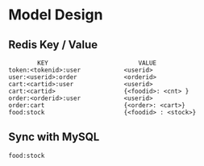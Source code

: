 # Model Design

## Redis Key / Value

```
        KEY                         VALUE
token:<tokenid>:user            <userid>
user:<userid>:order             <orderid>
cart:<cartid>:user              <userid>
cart:<cartid>                   {<foodid>: <cnt> }
order:<orderid>:user            <userid>
order:cart                      {<order>: <cart>}
food:stock                      {<foodid> : <stock>}
```

## Sync with MySQL

```
food:stock
```


